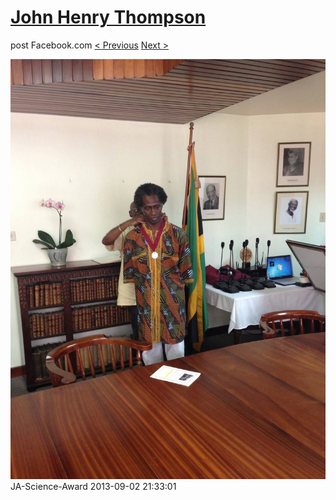 # [John Henry Thompson](../README.md)
post Facebook.com
[< Previous](2013-09-02-44.md) [Next >](2013-09-02-46.md)

[![](../media/2013-09-02/JA-Science-Award-34.jpg)](../README.md)
JA-Science-Award
2013-09-02 21:33:01